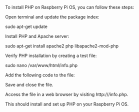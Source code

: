 To install PHP on Raspberry Pi OS, you can follow these steps:

Open terminal and update the package index:

sudo apt-get update

Install PHP and Apache server:

sudo apt-get install apache2 php libapache2-mod-php

Verify PHP installation by creating a test file:

sudo nano /var/www/html/info.php

Add the following code to the file:

<?php
    phpinfo();
?>

Save and close the file.

Access the file in a web browser by visiting http://<your-raspberry-pi-IP-address>/info.php.

This should install and set up PHP on your Raspberry Pi OS.
